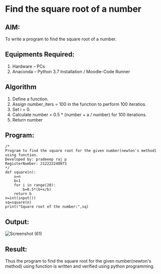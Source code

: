 # Find the square root of a number

## AIM:
To write a program to find the square root of a number.

## Equipments Required:
1. Hardware – PCs
2. Anaconda – Python 3.7 Installation / Moodle-Code Runner

## Algorithm
1. Define a function.
2. Assign number_iters = 100 in the function to perform 100 iteratios.
3. Set i = 0.
4. Calculate  number = 0.5 * (number + a / number) for 100 iterations.
5. Return number

## Program:
```
/*
Program to find the square root for the given number(newton's method) using function.
Developed by: pradeeep raj p
RegisterNumber: 212222240073 
*/
def square(n):
    x=n
    b=1
    for i in range(20):
        b=0.5*(b+x/b)
    return b
n=int(input())
sq=square(n)
print("Square root of the number:",sq)
```
## Output:
![Screenshot (61)](https://user-images.githubusercontent.com/118707347/235421022-8e759a68-6024-40bd-9b5e-3ba32102b29f.png)

## Result:
Thus the program to find the square root for the given number(newton's method) using function is written and verified using python programming.
